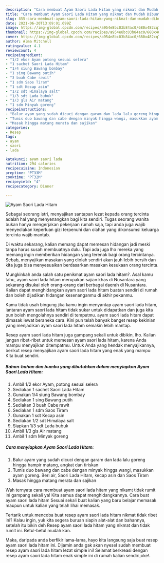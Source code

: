 ```yaml
---
description: "Cara membuat Ayam Saori Lada Hitam yang nikmat dan Mudah Dibuat"
title: "Cara membuat Ayam Saori Lada Hitam yang nikmat dan Mudah Dibuat"
slug: 855-cara-membuat-ayam-saori-lada-hitam-yang-nikmat-dan-mudah-dibuat
date: 2021-06-20T13:09:01.699Z
image: https://img-global.cpcdn.com/recipes/a954e8bc03b84ac0/680x482cq70/ayam-saori-lada-hitam-foto-resep-utama.jpg
thumbnail: https://img-global.cpcdn.com/recipes/a954e8bc03b84ac0/680x482cq70/ayam-saori-lada-hitam-foto-resep-utama.jpg
cover: https://img-global.cpcdn.com/recipes/a954e8bc03b84ac0/680x482cq70/ayam-saori-lada-hitam-foto-resep-utama.jpg
author: Alma Mitchell
ratingvalue: 4.1
reviewcount: 4
recipeingredient:
- "1/2 ekor Ayam potong sesuai selera"
- "1 sachet Saori Lada Hitam"
- "1/4 siung Bawang bombay"
- "1 sing Bawang putih"
- "3 buah Cabe rawit"
- "1 sdm Saos Tiram"
- "1 sdt Kecap asin"
- "1/2 sdt Himalaya salt"
- "1/3 sdt Lada bubuk"
- "1/3 gls Air matang"
- "1 sdm Minyak goreng"
recipeinstructions:
- "Balur ayam yang sudah dicuci dengan garam dan lada lalu goreng hingga hampir matang, angkat dan tiriskan"
- "Tumis duo bawang dan cabe dengan minyak hingga wangi, masukkan ayam goreng. Beri air, Saori Lada Hitam, kecap asin dan Saos Tiram"
- "Masak hingga matang merata dan sajikan"
categories:
- Resep
tags:
- ayam
- saori
- lada

katakunci: ayam saori lada 
nutrition: 294 calories
recipecuisine: Indonesian
preptime: "PT33M"
cooktime: "PT32M"
recipeyield: "4"
recipecategory: Dinner

---
```



![Ayam Saori Lada Hitam](https://img-global.cpcdn.com/recipes/a954e8bc03b84ac0/680x482cq70/ayam-saori-lada-hitam-foto-resep-utama.jpg)

Sebagai seorang istri, menyajikan santapan lezat kepada orang tercinta adalah hal yang menyenangkan bagi kita sendiri. Tugas seorang  wanita bukan hanya mengerjakan pekerjaan rumah saja, tapi anda juga wajib menyediakan keperluan gizi terpenuhi dan olahan yang dikonsumsi keluarga tercinta wajib mantab.

Di waktu  sekarang, kalian memang dapat memesan hidangan jadi meski tanpa harus susah membuatnya dulu. Tapi ada juga lho mereka yang memang ingin memberikan hidangan yang terenak bagi orang tercintanya. Sebab, menyajikan masakan yang diolah sendiri akan jauh lebih bersih dan kita juga bisa menyesuaikan berdasarkan masakan kesukaan orang tercinta. 



Mungkinkah anda salah satu penikmat ayam saori lada hitam?. Asal kamu tahu, ayam saori lada hitam merupakan sajian khas di Nusantara yang sekarang disukai oleh orang-orang dari berbagai daerah di Nusantara. Kalian dapat menghidangkan ayam saori lada hitam buatan sendiri di rumah dan boleh dijadikan hidangan kesenanganmu di akhir pekanmu.

Kamu tidak usah bingung jika kamu ingin menyantap ayam saori lada hitam, lantaran ayam saori lada hitam tidak sukar untuk didapatkan dan juga kita pun boleh mengolahnya sendiri di tempatmu. ayam saori lada hitam dapat dimasak lewat beraneka cara. Kini pun telah banyak banget resep kekinian yang menjadikan ayam saori lada hitam semakin lebih mantap.

Resep ayam saori lada hitam juga gampang sekali untuk dibikin, lho. Kalian jangan ribet-ribet untuk memesan ayam saori lada hitam, karena Anda mampu menyajikan ditempatmu. Untuk Anda yang hendak menyajikannya, berikut resep menyajikan ayam saori lada hitam yang enak yang mampu Kita buat sendiri.

<!--inarticleads1-->

##### Bahan-bahan dan bumbu yang dibutuhkan dalam menyiapkan Ayam Saori Lada Hitam:

1. Ambil 1/2 ekor Ayam, potong sesuai selera
1. Sediakan 1 sachet Saori Lada Hitam
1. Gunakan 1/4 siung Bawang bombay
1. Sediakan 1 sing Bawang putih
1. Sediakan 3 buah Cabe rawit
1. Sediakan 1 sdm Saos Tiram
1. Gunakan 1 sdt Kecap asin
1. Sediakan 1/2 sdt Himalaya salt
1. Siapkan 1/3 sdt Lada bubuk
1. Ambil 1/3 gls Air matang
1. Ambil 1 sdm Minyak goreng




<!--inarticleads2-->

##### Cara menyiapkan Ayam Saori Lada Hitam:

1. Balur ayam yang sudah dicuci dengan garam dan lada lalu goreng hingga hampir matang, angkat dan tiriskan
1. Tumis duo bawang dan cabe dengan minyak hingga wangi, masukkan ayam goreng. Beri air, Saori Lada Hitam, kecap asin dan Saos Tiram
1. Masak hingga matang merata dan sajikan




Wah ternyata cara membuat ayam saori lada hitam yang nikamt tidak rumit ini gampang sekali ya! Kita semua dapat menghidangkannya. Cara buat ayam saori lada hitam Sesuai sekali buat kalian yang baru belajar memasak maupun untuk kalian yang telah lihai memasak.

Tertarik untuk mencoba buat resep ayam saori lada hitam nikmat tidak ribet ini? Kalau ingin, yuk kita segera buruan siapin alat-alat dan bahannya, setelah itu bikin deh Resep ayam saori lada hitam yang nikmat dan tidak rumit ini. Betul-betul mudah kan. 

Maka, daripada anda berfikir lama-lama, hayo kita langsung saja buat resep ayam saori lada hitam ini. Dijamin anda gak akan nyesel sudah membuat resep ayam saori lada hitam lezat simple ini! Selamat berkreasi dengan resep ayam saori lada hitam enak simple ini di rumah kalian sendiri,oke!.

